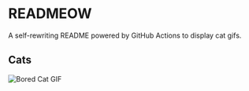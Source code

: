 # READMEOW

A self-rewriting README powered by GitHub Actions to display cat gifs.

## Cats

![Bored Cat GIF](https://media3.giphy.com/media/mlvseq9yvZhba/200.gif?cid=9acd02daxbpsn21oreyqjppsc3kqd8j7qdt9yxkmgj67p4sf&ep=v1_gifs_search&rid=200.gif&ct=g)

